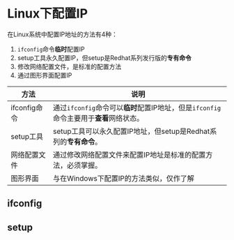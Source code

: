 # Linux下配置IP

在Linux系统中配置IP地址的方法有4种：

1. ```ifconfig```命令**临时**配置IP
2. setup工具永久配置IP，但setup是Redhat系列发行版的**专有命令**
3. 修改网络配置文件，是标准的配置方法
4. 通过图形界面配置IP

| 方法 | 说明 |
| -- | -- |
| ifconfig命令 | 通过```ifconfig```命令可以**临时**配置IP地址，但是```ifconfig```命令主要用于**查看**网络状态。 |
| setup工具 | setup工具可以永久配置IP地址，但setup是Redhat系列的**专有命令**。 |
| 网络配置文件 | 通过修改网络配置文件来配置IP地址是标准的配置方法，必须掌握。 |
| 图形界面 | 与在Windows下配置IP的方法类似，仅作了解 |

## ifconfig

## setup